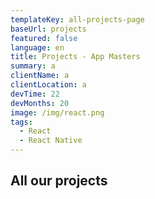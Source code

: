 ```yaml
---
templateKey: all-projects-page
baseUrl: projects
featured: false
language: en
title: Projects - App Masters
summary: a
clientName: a
clientLocation: a
devTime: 22
devMonths: 20
image: /img/react.png
tags:
  - React
  - React Native
---
```

## All our projects
